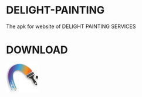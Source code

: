 # DELIGHT-PAINTING
The apk for website of DELIGHT PAINTING SERVICES 

# DOWNLOAD 
[<img src="/file/logo.png" alt="DELIGHT PAINTING" height="80">](https://github.com/MUHIB-143/DELIGHT-PAINTING/releases/download/Service/DELIGHT_PAINTING.apk)
